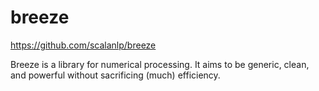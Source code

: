 # breeze

https://github.com/scalanlp/breeze

Breeze is a library for numerical processing. It aims to be generic, clean, and powerful without sacrificing (much) efficiency.